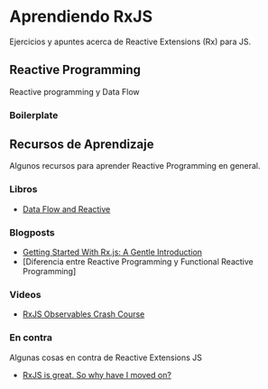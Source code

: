 # Aprendiendo RxJS

Ejercicios y apuntes acerca de  Reactive Extensions (Rx) para JS.

## Reactive Programming

Reactive programming y Data Flow

### Boilerplate



## Recursos de Aprendizaje

Algunos recursos para aprender Reactive Programming en general.

### Libros

  - [Data Flow and Reactive](https://leanpub.com/dataflowbook)

### Blogposts

  - [Getting Started With Rx.js: A Gentle Introduction](https://www.barbarianmeetscoding.com/blog/2016/04/11/getting-started-with-rx-dot-js/)
  - [Diferencia entre Reactive Programming y Functional Reactive Programming]
### Videos

  - [RxJS Observables Crash Course](https://www.youtube.com/watch?v=ei7FsoXKPl0)

### En contra

Algunas cosas en contra de Reactive Extensions JS

  - [RxJS is great. So why have I moved on?](https://medium.com/@puppybits/rxjs-is-great-so-why-have-i-moved-on-534c513e7af3)


